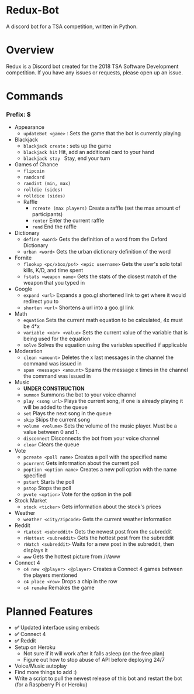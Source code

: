 # Redux-Bot
A discord bot for a TSA competition, written in Python.

# Overview
Redux is a Discord bot created for the 2018 TSA Software Development competition. If you have any issues or requests, please open up an issue.

# Commands
### Prefix: $
* Appearance
  * ```updateBot <game>``` : Sets the game that the bot is currently playing
* Blackjack
  * ```blackjack create``` : sets up the game
  * ```blackjack hit``` Hit, add an additional card to your hand
  * ```blackjack stay ``` Stay, end your turn
* Games of Chance
  * ```flipcoin```
  * ```randcard```
  * ```randint (min, max)```
  * ```rolldie (sides)```
  * ```rolldice (sides)```
  * Raffle
    * ```rcreate (max players)``` Create a raffle (set the max amount of participants)
    * ```renter``` Enter the current raffle
    * ```rend``` End the raffle
* Dictionary
  * ```define <word>``` Gets the definition of a word from the Oxford Dictionary
  * ```urban <word>``` Gets the urban dictionary definition of the word
* Fornite
  * ```flookup <pc/xbox/ps4> <epic username>``` Gets the user's solo total kills, K/D, and time spent
  * ```fstats <weapon name>``` Gets the stats of the closest match of the weapon that you typed in
* Google
  * ```expand <url>``` Expands a goo.gl shortened link to get where it would redirect you to
  * ```shorten <url>``` Shortens a url into a goo.gl link
* Math
  * ```equation``` Sets the current math equation to be calculated, 4x must be 4*x
  * ```variable <var> <value>``` Sets the current value of the variable that is being used for the equation
  * ```solve``` Solves the equation using the variables specified if applicable
* Moderation
  * ```clean <amount>``` Deletes the x last messages in the channel the command was issued in
  * ```spam <message> <amount>``` Spams the message x times in the channel the command was issued in
* Music
  * **UNDER CONSTRUCTION**
  * ```summon``` Summons the bot to your voice channel
  * ```play <song url>``` Plays the current song, if one is already playing it will be added to the queue
  * ```set``` Plays the next song in the queue
  * ```skip``` Skips the current song
  * ```volume <volume>``` Sets the volume of the music player. Must be a value between 0 and 1.
  * ```disconnect``` Disconnects the bot from your voice channel
  * ```clear``` Clears the queue
* Vote
  * ```pcreate <poll name>``` Creates a poll with the specified name
  * ```pcurrent``` Gets information about the current poll
  * ```poption <option name>``` Creates a new poll option with the name specified
  * ```pstart``` Starts the poll
  * ```pstop``` Stops the poll
  * ```pvote <option>``` Vote for the option in the poll
* Stock Market
  * ```stock <ticker>``` Gets information about the stock's prices
* Weather
  * ```weather <city/zipcode>``` Gets the current weather information
* Reddit
  * ```rLatest <subreddit>``` Gets the newest post from the subreddit
  * ```rHottest <subreddit>``` Gets the hottest post from the subreddit
  * ```rWatch <subreddit>``` Waits for a new post in the subreddit, then displays it
  * ```aww``` Gets the hottest picture from /r/aww
* Connect 4
  * ```c4 new <@player> <@player>``` Creates a Connect 4 games between the players mentioned
  * ```c4 place <row>``` Drops a chip in the row
  * ```c4 remake``` Remakes the game

# Planned Features
* **✅** Updated interface using embeds
* **✅** Connect 4
* **✅** Reddit
* Setup on Heroku
  * Not sure if it will work after it falls asleep (on the free plan)
  * Figure out how to stop abuse of API before deploying 24/7
* Voice/Music autoplay
* Find more things to add :)
* Write a script to pull the newest release of this bot and restart the bot (for a Raspberry Pi or Heroku)

